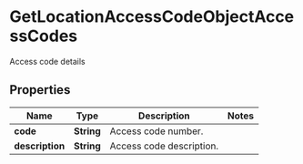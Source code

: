 

# GetLocationAccessCodeObjectAccessCodes

Access code details

## Properties

| Name | Type | Description | Notes |
|------------ | ------------- | ------------- | -------------|
|**code** | **String** | Access code number. |  |
|**description** | **String** | Access code description. |  |



